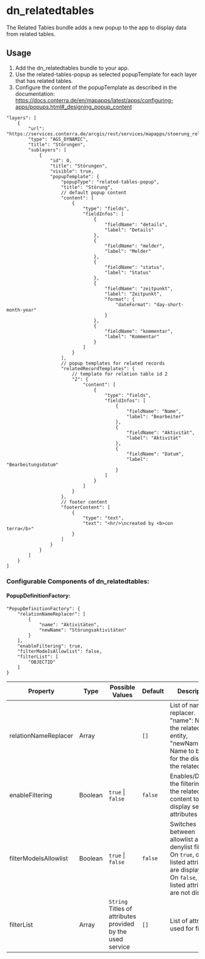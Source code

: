 # dn_relatedtables

The Related Tables bundle adds a new popup to the app to display data from related tables.

## Usage

1. Add the dn_relatedtables bundle to your app.
2. Use the related-tables-popup as selected popupTemplate for each layer that has related tables.
3. Configure the content of the popupTemplate as described in the documentation: https://docs.conterra.de/en/mapapps/latest/apps/configuring-apps/popups.html#_designing_popup_content

```
"layers": [
    {
        "url": "https://services.conterra.de/arcgis/rest/services/mapapps/stoerung_relates/MapServer",
        "type": "AGS_DYNAMIC",
        "title": "Störungen",
        "sublayers": [
            {
                "id": 0,
                "title": "Störungen",
                "visible": true,
                "popupTemplate": {
                    "popupType": "related-tables-popup",
                    "title": "Störung",
                    // default popup content
                    "content": [
                        {
                            "type": "fields",
                            "fieldInfos": [
                                {
                                    "fieldName": "details",
                                    "label": "Details"
                                },
                                {
                                    "fieldName": "melder",
                                    "label": "Melder"
                                },
                                {
                                    "fieldName": "status",
                                    "label": "Status"
                                },
                                {
                                    "fieldName": "zeitpunkt",
                                    "label": "Zeitpunkt",
                                    "format": {
                                        "dateFormat": "day-short-month-year"
                                    }
                                },
                                {
                                    "fieldName": "kommentar",
                                    "label": "Kommentar"
                                }
                            ]
                        }
                    ],
                    // popup templates for related records
                    "relatedRecordTemplates": {
                        // template for relation table id 2
                        "2": {
                            "content": [
                                {
                                    "type": "fields",
                                    "fieldInfos": [
                                        {
                                            "fieldName": "Name",
                                            "label": "Bearbeiter"
                                        },
                                        {
                                            "fieldName": "Aktivität",
                                            "label": "Aktivität"
                                        },
                                        {
                                            "fieldName": "Datum",
                                            "label": "Bearbeitungsdatum"
                                        }
                                    ]
                                }
                            ]
                        }
                    },
                    // footer content
                    "footerContent": [
                        {
                            "type": "text",
                            "text": "<hr/>\ncreated by <b>con terra</b>"
                        }
                    ]
                }
            }
        ]
    }
]
```

### Configurable Components of dn_relatedtables:

#### PopupDefinitionFactory:
```
"PopupDefinitionFactory": {
    "relationNameReplacer": [
        {
            "name": "Aktivitäten",
            "newName": "Störungsaktivitäten"
        }
    ],
    "enableFiltering": true,
    "filterModeIsAllowlist": false,
    "filterList": [
        "OBJECTID"
    ]
}
```

| Property                    | Type    | Possible Values                                                | Default     | Description                                                                                                                                                      |
|-----------------------------|---------|----------------------------------------------------------------|-------------|------------------------------------------------------------------------------------------------------------------------------------------------------------------|
| relationNameReplacer        | Array   |                                                                | ```[]```    | List of name replacer. "name": Name of the related entity, "newName": Name to be used for the display of the related entity                                      |
| enableFiltering             | Boolean | ```true``` &#124; ```false```                                  | ```false``` | Enables/Disables the filtering of the related table content to only display selected attributes                                                                  |
| filterModeIsAllowlist       | Boolean | ```true``` &#124; ```false```                                  | ```false``` | Switches between allowlist and denylist filtering. On ```true```, only listed attributes are displayed. On ```false```, only listed attributes are not displayed |
| filterList                  | Array   | ```String``` Titles of attributes provided by the used service | ```[]```    | List of attributes used for filtering.                                                                                                                           |
